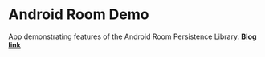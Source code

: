 # Android Room Demo

App demonstrating features of the Android Room Persistence Library. **[Blog link](https://www.captechconsulting.com/insights/blog)**
